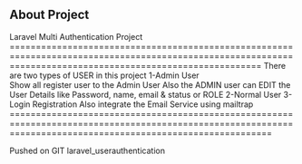 ## About Project 
Laravel Multi Authentication Project 
    ============================================================================================================================================================
        There are two types of USER in this project
        1-Admin User    
                     Show all register user to the Admin User Also the ADMIN user can EDIT the User Details like Password, name, email & status or ROLE
        2-Normal User
        3- Login Registration Also integrate the Email Service using mailtrap
    ==============================================================================================================================================================

 Pushed on GIT  laravel_userauthentication 

